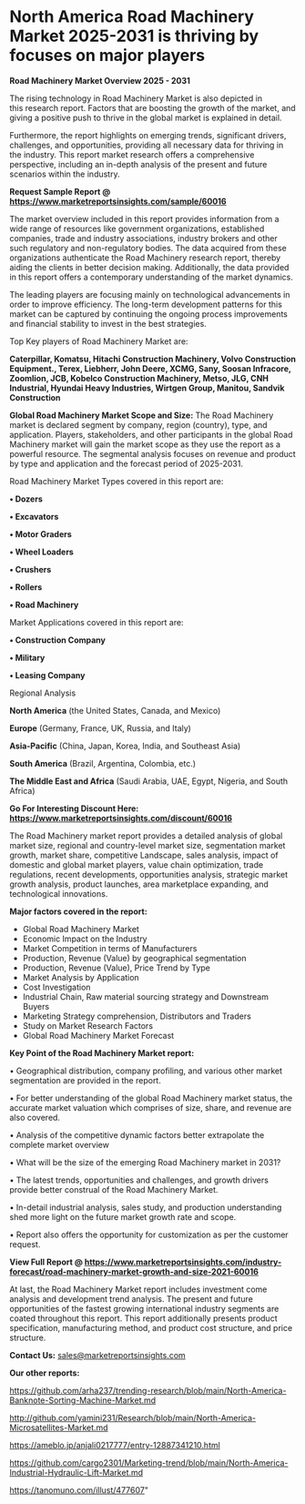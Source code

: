 # North America Road Machinery Market 2025-2031 is thriving by focuses on major players

<Strong> Road Machinery Market Overview 2025 - 2031</strong>

The rising technology in Road Machinery Market is also depicted in this research report. Factors that are boosting the growth of the market, and giving a positive push to thrive in the global market is explained in detail.

Furthermore, the report highlights on emerging trends, significant drivers, challenges, and opportunities, providing all necessary data for thriving in the industry. This report market research offers a comprehensive perspective, including an in-depth analysis of the present and future scenarios within the industry.

<strong>Request Sample Report @ <a href=https://www.marketreportsinsights.com/sample/60016>https://www.marketreportsinsights.com/sample/60016</a></strong>

The market overview included in this report provides information from a wide range of resources like government organizations, established companies, trade and industry associations, industry brokers and other such regulatory and non-regulatory bodies. The data acquired from these organizations authenticate the Road Machinery research report, thereby aiding the clients in better decision making. Additionally, the data provided in this report offers a contemporary understanding of the market dynamics.

The leading players are focusing mainly on technological advancements in order to improve efficiency. The long-term development patterns for this market can be captured by continuing the ongoing process improvements and financial stability to invest in the best strategies.

Top Key players of Road Machinery Market are:

<strong>Caterpillar, Komatsu, Hitachi Construction Machinery, Volvo Construction Equipment., Terex, Liebherr, John Deere, XCMG, Sany, Soosan Infracore, Zoomlion, JCB, Kobelco Construction Machinery, Metso, JLG, CNH Industrial, Hyundai Heavy Industries, Wirtgen Group, Manitou, Sandvik Construction</strong>

<strong><b>Global Road Machinery Market Scope and Size:</b></strong>
The Road Machinery market is declared segment by company, region (country), type, and application. Players, stakeholders, and other participants in the global Road Machinery market will gain the market scope as they use the report as a powerful resource. The segmental analysis focuses on revenue and product by type and application and the forecast period of 2025-2031.

Road Machinery Market Types covered in this report are:

<strong>• Dozers

• Excavators

• Motor Graders

• Wheel Loaders

• Crushers

• Rollers

• Road Machinery</strong>

Market Applications covered in this report are:

<strong>• Construction Company

• Military

• Leasing Company</strong> 

Regional Analysis

<strong>North America</strong> (the United States, Canada, and Mexico)

<strong>Europe</strong> (Germany, France, UK, Russia, and Italy)

<strong>Asia-Pacific</strong> (China, Japan, Korea, India, and Southeast Asia)

<strong>South America</strong> (Brazil, Argentina, Colombia, etc.)

<strong>The Middle East and Africa</strong> (Saudi Arabia, UAE, Egypt, Nigeria, and South Africa)

<strong>Go For Interesting Discount Here: <a href=https://www.marketreportsinsights.com/discount/60016>https://www.marketreportsinsights.com/discount/60016</a></strong>

The Road Machinery market report provides a detailed analysis of global market size, regional and country-level market size, segmentation market growth, market share, competitive Landscape, sales analysis, impact of domestic and global market players, value chain optimization, trade regulations, recent developments, opportunities analysis, strategic market growth analysis, product launches, area marketplace expanding, and technological innovations.

<strong><b>Major factors covered in the report:</b></strong>
<ul>
  <li>Global Road Machinery Market </li>
  <li>Economic Impact on the Industry</li>
  <li>Market Competition in terms of Manufacturers</li>
  <li>Production, Revenue (Value) by geographical segmentation</li>
  <li>Production, Revenue (Value), Price Trend by Type</li>
  <li>Market Analysis by Application</li>
  <li>Cost Investigation</li>
  <li>Industrial Chain, Raw material sourcing strategy and Downstream Buyers</li>
  <li>Marketing Strategy comprehension, Distributors and Traders</li>
  <li>Study on Market Research Factors</li>
  <li>Global Road Machinery Market Forecast</li>
</ul>

<strong><b>Key Point of the Road Machinery Market report:</b></strong>

• Geographical distribution, company profiling, and various other market segmentation are provided in the report.

• For better understanding of the global Road Machinery market status, the accurate market valuation which comprises of size, share, and revenue are also covered.

• Analysis of the competitive dynamic factors better extrapolate the complete market overview

• What will be the size of the emerging Road Machinery market in 2031?

• The latest trends, opportunities and challenges, and growth drivers provide better construal of the Road Machinery Market.

• In-detail industrial analysis, sales study, and production understanding shed more light on the future market growth rate and scope.

• Report also offers the opportunity for customization as per the customer request.

<strong><b>View Full Report @ <a href=https://www.marketreportsinsights.com/industry-forecast/road-machinery-market-growth-and-size-2021-60016>https://www.marketreportsinsights.com/industry-forecast/road-machinery-market-growth-and-size-2021-60016</a></b></strong>


At last, the Road Machinery Market report includes investment come analysis and development trend analysis. The present and future opportunities of the fastest growing international industry segments are coated throughout this report. This report additionally presents product specification, manufacturing method, and product cost structure, and price structure.

<strong>Contact Us:</strong>
sales@marketreportsinsights.com

<strong>Our other reports:</strong>

<a href=https://github.com/arha237/trending-research/blob/main/North-America-Banknote-Sorting-Machine-Market.md>https://github.com/arha237/trending-research/blob/main/North-America-Banknote-Sorting-Machine-Market.md</a>

<a href=http://github.com/yamini231/Research/blob/main/North-America-Microsatellites-Market.md>http://github.com/yamini231/Research/blob/main/North-America-Microsatellites-Market.md</a>

<a href=https://ameblo.jp/anjali0217777/entry-12887341210.html>https://ameblo.jp/anjali0217777/entry-12887341210.html</a>

<a href=https://github.com/cargo2301/Marketing-trend/blob/main/North-America-Industrial-Hydraulic-Lift-Market.md>https://github.com/cargo2301/Marketing-trend/blob/main/North-America-Industrial-Hydraulic-Lift-Market.md</a>

<a href=https://tanomuno.com/illust/477607>https://tanomuno.com/illust/477607</a>"
